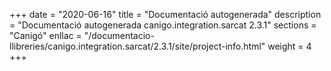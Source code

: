 +++
date        = "2020-06-16"
title       = "Documentació autogenerada"
description = "Documentació autogenerada canigo.integration.sarcat 2.3.1"
sections    = "Canigó"
enllac		= "/documentacio-llibreries/canigo.integration.sarcat/2.3.1/site/project-info.html"
weight      = 4
+++
